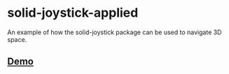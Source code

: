 # solid-joystick-applied

An example of how the solid-joystick package can be used to navigate 3D space.

## [Demo](https://ethanstandel.github.io/dist/solid-joystick-applied/)